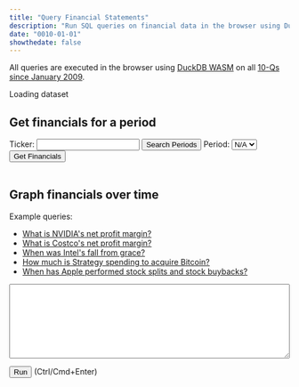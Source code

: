 ```yaml
---
title: "Query Financial Statements"
description: "Run SQL queries on financial data in the browser using DuckDB WASM"
date: "0010-01-01"
showthedate: false
---
```


All queries are executed in the browser
using [DuckDB WASM](https://duckdb.org/docs/api/wasm/overview.html) on
all [10-Qs since January 2009](https://www.sec.gov/data-research/sec-markets-data/financial-statement-data-sets).

<p id="loader">Loading dataset</p>

## Get financials for a period

<div>
Ticker: <input type="text" list="tickerList" id="ticker" />
<datalist id="tickerList"></datalist>
<button onclick="searchPeriods()">Search Periods</button>
Period: <select id="period"><option value="volvo">N/A</option></select>
<button onclick="queryFinancials()">Get Financials</button>
</div>
<br>
<div id="grid"></div>

<script src="https://unpkg.com/js-spread-grid@latest/dist/index.js"></script>
<script src="https://cdn.plot.ly/plotly-3.1.0.min.js" charset="utf-8"></script>

## Graph financials over time

<p>Example queries:</p>
<ul>
    <li><a href="javascript:void(0);" onclick="document.getElementById('ticker').value = 'NVDA'; document.getElementById('query').value = `(   Revenues
  - CostOfRevenue
  - SellingGeneralAndAdministrativeExpense
  - ResearchAndDevelopmentExpense
  + COALESCE(NonoperatingIncomeExpense, OtherNonoperatingIncomeExpense)
  - IncomeTaxExpenseBenefit
) / Revenues`; execute()">What is NVIDIA's net profit margin?</a></li>
    <li><a href="javascript:void(0);" onclick="document.getElementById('ticker').value = 'COST'; document.getElementById('query').value = `(   COALESCE(RevenueFromContractWithCustomerExcludingAssessedTax, Revenues)
  - CostOfGoodsAndServicesSold
  - SellingGeneralAndAdministrativeExpense
  - IncomeTaxExpenseBenefit
  + InterestAndOtherIncome
  - InterestExpense
) / COALESCE(RevenueFromContractWithCustomerExcludingAssessedTax, Revenues)`; execute()">What is Costco's net profit margin?</a></li>
    <li><a href="javascript:void(0);" onclick="document.getElementById('ticker').value = 'INTC'; document.getElementById('query').value = 'NetIncomeLoss'; execute()">When was Intel's fall from grace?</a></li>
    <li><a href="javascript:void(0);" onclick="document.getElementById('ticker').value = 'MSTR'; document.getElementById('query').value = 'PaymentsToAcquireIntangibleAssets'; execute()">How much is Strategy spending to acquire Bitcoin?</a></li>
    <li><a href="javascript:void(0);" onclick="document.getElementById('ticker').value = 'AAPL'; document.getElementById('query').value = 'WeightedAverageNumberOfSharesOutstandingBasic'; execute()">When has Apple performed stock splits and stock buybacks?</a></li>
</ul>

<textarea id="query" rows="8" style="width: 100%; font-family: 'Space mono';" onkeypress="handle(event)"></textarea>
<p><button onclick="execute()">Run</button> (Ctrl/Cmd+Enter)</p>

<div id="graph"></div>

<script type="module">
import * as duckdb
  from "https://cdn.jsdelivr.net/npm/@duckdb/duckdb-wasm@latest/+esm";

const JSDELIVR_BUNDLES = duckdb.getJsDelivrBundles();

const bundle = await duckdb.selectBundle(JSDELIVR_BUNDLES);

const worker_url = URL.createObjectURL(new Blob([`importScripts("${bundle.mainWorker}");`], { type: "text/javascript" }));

const worker = new Worker(worker_url);
const logger = new duckdb.ConsoleLogger();
const db = new duckdb.AsyncDuckDB(logger, worker);
await db.instantiate(bundle.mainModule, bundle.pthreadWorker);
URL.revokeObjectURL(worker_url);

const c = await db.connect({
  filesystem: { allowFullHTTPReads: true }
});

const data_url = "https://sec-data.darenliang.com";

async function fetchFilenames() {
  const response = await fetch(`${data_url}/manifest.json`);
  if (!response.ok) {
    throw new Error("Failed to fetch manifest");
  }
  return await response.json();
}

const filenames = await fetchFilenames();

async function init() {
  try {
      for (const filename of filenames) {
        document.getElementById("loader").textContent = `Loading dataset: ${filename}`;
        const resp = await fetch(`${data_url}/${filename}`);
        if (!resp.ok) {
          alert(`Failed to fetch dataset: ${filename}`);
          throw new Error(`Failed to fetch dataset: ${filename}`);
        }
        await db.registerFileBuffer(`/parquet/${filename}`, new Uint8Array(await resp.arrayBuffer()));
      }
      await c.query(`CREATE VIEW data AS
      SELECT *
      FROM read_parquet('/parquet/*.parquet')`);
      const tickerList = document.getElementById("tickerList");
      const result = await c.query('SELECT DISTINCT ticker FROM data ORDER BY ticker');
      result.toArray().forEach((row) => {
        const option = document.createElement("option");
        option.innerHTML = row.toJSON()["ticker"];
        tickerList.appendChild(option);
      });
      document.getElementById("loader").textContent = "Loaded dataset";
  } catch (e) {
    document.getElementById("loader").textContent = "Failed to load dataset";
    window.alert(e);
  }
}

await init();

async function searchPeriods() {
  const ticker = document.getElementById("ticker").value.toUpperCase();
  try {
    const result = await c.query(`
      SELECT DISTINCT ddate
      FROM data
      WHERE ticker = '${ticker}'
      ORDER BY ddate DESC
    `);
    const periods = result.toArray().map((row) => row.toJSON()["ddate"]);
    if (periods.length === 0) {
      throw new Error(`No data found for ticker: ${ticker}`);
    }
    const periodSelect = document.getElementById("period");
    periodSelect.innerHTML = "";
    for (const period of periods) {
      const option = document.createElement("option");
      option.value = period;
      option.textContent = period;
      periodSelect.appendChild(option);
    }
  } catch (e) {
    SpreadGrid(document.getElementById("grid"), {
      data: []
    });
    window.alert(e);
  }
}

async function queryFinancials() {
  const ticker = document.getElementById("ticker").value.toUpperCase();
  const period = document.getElementById("period").value;
  try {
    const result = await c.query(`
      SELECT tag AS metric, first (value) AS value
      FROM data
      WHERE ticker = '${ticker}' AND ddate = ${period}
      GROUP BY tag, rqtr
        QUALIFY ROW_NUMBER() OVER (PARTITION BY tag ORDER BY rqtr DESC) = 1
      ORDER BY tag
    `);
    const data = result.toArray().map((row) => row.toJSON());
    if (data.length === 0) {
      throw new Error(`No financial data found for ticker: ${ticker} on period: ${period}`);
    }
    SpreadGrid(document.getElementById("grid"), {
      data: result.toArray().map((row) => row.toJSON()),
      columns: [{ type: "DATA-BLOCK", width: "fit" }],
      formatting: [
          {font: "10px Space Mono"},
          {
            column: {id: "value"},
            style: ({ value }) => ({textAlign: "right"})
          }
      ]
    });
    document.getElementById("grid").style["max-height"] = "50vh";
  } catch (e) {
    SpreadGrid(document.getElementById("grid"), {
      data: []
    });
    window.alert(e);
  }
}

async function execute() {
  const ticker = document.getElementById("ticker").value.toUpperCase();
  const query = document.getElementById("query").value;
  try {
    const result = await c.query(`
      SELECT ddate, (${query}) AS metric_value
      FROM (
             PIVOT(SELECT * FROM data WHERE ticker = '${ticker}' QUALIFY ROW_NUMBER() OVER (PARTITION BY ticker, tag, ddate ORDER BY rqtr DESC) = 1) ON tag
                USING first(value)
             )
      WHERE metric_value IS NOT NULL
      ORDER BY ddate
    `);
    if (result.toArray().length === 0) {
      throw new Error(`No data found for ticker: ${ticker} with query: ${query}`);
    }
    Plotly.newPlot("graph", [{
      x: result.toArray().map((row) => {
        const ddate = row.toJSON()["ddate"].toString();
        return `${ddate.slice(0, 4)}-${ddate.slice(4, 6)}-${ddate.slice(6, 8)} 00:00:00`;
      }),
      y: result.toArray().map((row) => row.toJSON()["metric_value"]),
      mode: "lines"
    }], {
      font: {
        family: "Space Mono",
        size: 16,
      },
    });
  } catch (e) {
    Plotly.purge("graph");
    window.alert(e);
  }
}

async function handle(event) {
  if (event.ctrlKey && event.key === "Enter") {
    await execute();
  }
}

window.searchPeriods = searchPeriods;
window.queryFinancials = queryFinancials;
window.execute = execute;
window.handle = handle;
</script>

